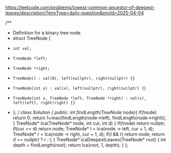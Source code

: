 https://leetcode.com/problems/lowest-common-ancestor-of-deepest-leaves/description/?envType=daily-question&envId=2025-04-04

/**
 * Definition for a binary tree node.
 * struct TreeNode {
 *     int val;
 *     TreeNode *left;
 *     TreeNode *right;
 *     TreeNode() : val(0), left(nullptr), right(nullptr) {}
 *     TreeNode(int x) : val(x), left(nullptr), right(nullptr) {}
 *     TreeNode(int x, TreeNode *left, TreeNode *right) : val(x), left(left), right(right) {}
 * };
 */
class Solution {
public:
    int findLength(TreeNode* node){
        if(!node) return 0;
        return 1+max(findLength(node->left), findLength(node->right));
    }
    TreeNode* lca(TreeNode* node, int cur, int d)
    {
        if(!node) return nullptr;
        if(cur == d) return node;
        TreeNode* l = lca(node -> left, cur + 1, d);
        TreeNode* r = lca(node -> right, cur + 1, d);
        if(l && r) return node;
        return (l == nullptr) ? r : l;
    }
    TreeNode* lcaDeepestLeaves(TreeNode* root) {
        int depth = findLength(root);
        return lca(root, 1, depth);
    }
};
